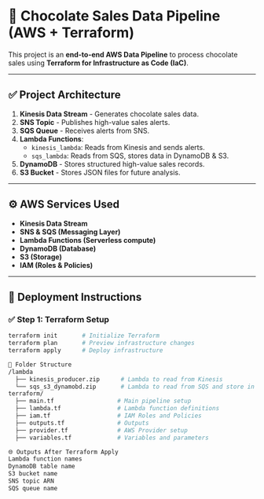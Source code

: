 # 🍫 Chocolate Sales Data Pipeline (AWS + Terraform)

This project is an **end-to-end AWS Data Pipeline** to process chocolate sales using **Terraform for Infrastructure as Code (IaC)**.

---

## ✅ **Project Architecture**

1. **Kinesis Data Stream** - Generates chocolate sales data.
2. **SNS Topic** - Publishes high-value sales alerts.
3. **SQS Queue** - Receives alerts from SNS.
4. **Lambda Functions**:
   - `kinesis_lambda`: Reads from Kinesis and sends alerts.
   - `sqs_lambda`: Reads from SQS, stores data in DynamoDB & S3.
5. **DynamoDB** - Stores structured high-value sales records.
6. **S3 Bucket** - Stores JSON files for future analysis.

---

## ⚙️ **AWS Services Used**
- **Kinesis Data Stream**
- **SNS & SQS (Messaging Layer)**
- **Lambda Functions (Serverless compute)**
- **DynamoDB (Database)**
- **S3 (Storage)**
- **IAM (Roles & Policies)**

---

## 🚀 **Deployment Instructions**

### ✅ **Step 1: Terraform Setup**
```bash
terraform init       # Initialize Terraform
terraform plan       # Preview infrastructure changes
terraform apply      # Deploy infrastructure

📁 Folder Structure
/lambda
  ├── kinesis_producer.zip      # Lambda to read from Kinesis
  └── sqs_s3_dynamobd.zip       # Lambda to read from SQS and store in S3 + DynamoDB
terraform/
  ├── main.tf                  # Main pipeline setup
  ├── lambda.tf                # Lambda function definitions
  ├── iam.tf                   # IAM Roles and Policies
  ├── outputs.tf               # Outputs
  ├── provider.tf              # AWS Provider setup
  ├── variables.tf             # Variables and parameters

🌐 Outputs After Terraform Apply
Lambda function names
DynamoDB table name
S3 bucket name
SNS topic ARN
SQS queue name
